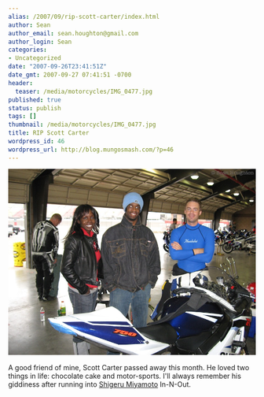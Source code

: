 ```yaml
---
alias: /2007/09/rip-scott-carter/index.html
author: Sean
author_email: sean.houghton@gmail.com
author_login: Sean
categories:
- Uncategorized
date: "2007-09-26T23:41:51Z"
date_gmt: 2007-09-27 07:41:51 -0700
header:
  teaser: /media/motorcycles/IMG_0477.jpg
published: true
status: publish
tags: []
thumbnail: /media/motorcycles/IMG_0477.jpg
title: RIP Scott Carter
wordpress_id: 46
wordpress_url: http://blog.mungosmash.com/?p=46
---
```


![](IMG_0477.jpg)

A good friend of mine, Scott Carter passed away this month.  He loved two things in life: chocolate cake and motor-sports.  I'll always remember his giddiness after running into [Shigeru Miyamoto](http://en.wikipedia.org/wiki/Shigeru_Miyamoto) In-N-Out.

